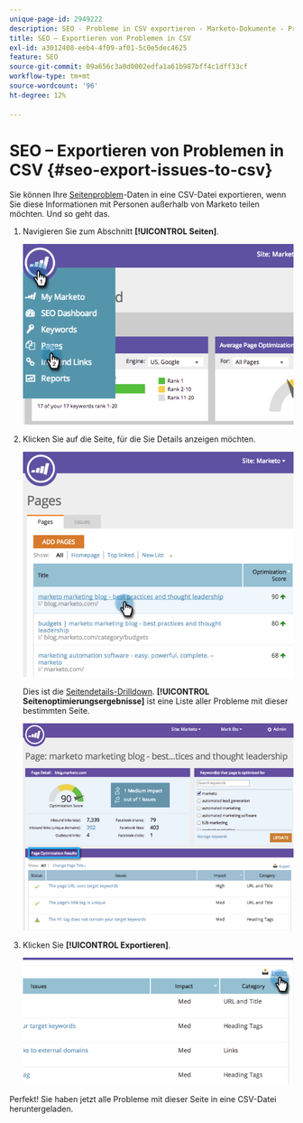 ```yaml
---
unique-page-id: 2949222
description: SEO - Probleme in CSV exportieren - Marketo-Dokumente - Produktdokumentation
title: SEO – Exportieren von Problemen in CSV
exl-id: a3012408-eeb4-4f09-af01-5c0e5dec4625
feature: SEO
source-git-commit: 09a656c3a0d0002edfa1a61b987bff4c1dff33cf
workflow-type: tm+mt
source-wordcount: '96'
ht-degree: 12%

---
```


# SEO – Exportieren von Problemen in CSV {#seo-export-issues-to-csv}

Sie können Ihre [Seitenproblem](/help/marketo/product-docs/additional-apps/seo/pages/seo-understanding-pages.md)-Daten in eine CSV-Datei exportieren, wenn Sie diese Informationen mit Personen außerhalb von Marketo teilen möchten. Und so geht das.

1. Navigieren Sie zum Abschnitt **[!UICONTROL Seiten]**.

   ![](assets/image2014-9-18-13-3a16-3a5.png)

1. Klicken Sie auf die Seite, für die Sie Details anzeigen möchten.

   ![](assets/image2014-9-18-13-3a16-3a8.png)

   Dies ist die [Seitendetails-Drilldown](/help/marketo/product-docs/additional-apps/seo/pages/seo-using-the-page-detail-drill-down.md). **[!UICONTROL Seitenoptimierungsergebnisse]** ist eine Liste aller Probleme mit dieser bestimmten Seite.

   ![](assets/image2014-9-18-13-3a16-3a12.png)

1. Klicken Sie **[!UICONTROL Exportieren]**.

   ![](assets/image2014-9-18-13-3a16-3a39.png)

Perfekt! Sie haben jetzt alle Probleme mit dieser Seite in eine CSV-Datei heruntergeladen.
